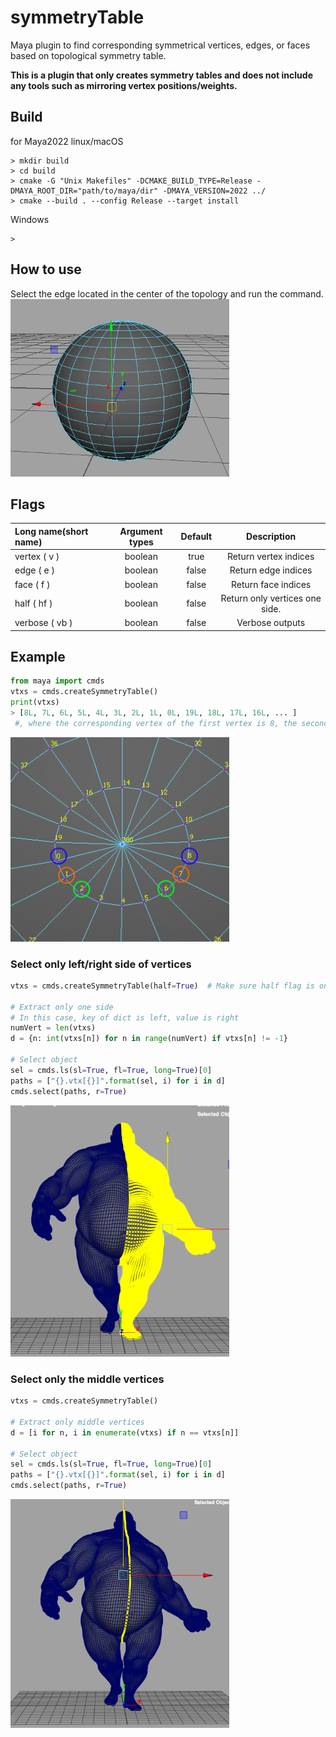 # symmetryTable

Maya plugin to find corresponding symmetrical vertices, edges, or faces based on topological symmetry table.

**This is a plugin that only creates symmetry tables and does not include any tools such as mirroring vertex positions/weights.**

## Build
for Maya2022 linux/macOS

```
> mkdir build
> cd build
> cmake -G "Unix Makefiles" -DCMAKE_BUILD_TYPE=Release -DMAYA_ROOT_DIR="path/to/maya/dir" -DMAYA_VERSION=2022 ../
> cmake --build . --config Release --target install
```

Windows
```
>
```

## How to use
Select the edge located in the center of the topology and run the command.
<img src="./img/middleEdge.png" width="350">

## Flags
| Long name(short name) | Argument types | Default | Description |
|:---------|:--------------:|:-------:|:----------:|
|vertex ( v )|boolean|true|Return vertex indices|
|edge ( e )|boolean|false|Return edge indices|
|face ( f )|boolean|false|Return face indices|
|half ( hf )|boolean|false|Return only vertices one side.|
|verbose ( vb )|boolean|false|Verbose outputs|

## Example
```python
from maya import cmds
vtxs = cmds.createSymmetryTable()
print(vtxs)
> [8L, 7L, 6L, 5L, 4L, 3L, 2L, 1L, 0L, 19L, 18L, 17L, 16L, ... ]
 #, where the corresponding vertex of the first vertex is 8, the second vertex is 7, the third is 6, and so on...

```
<img src="./img/vtxPairs.png" width="350">

### Select only left/right side of vertices
```python
vtxs = cmds.createSymmetryTable(half=True)  # Make sure half flag is on

# Extract only one side
# In this case, key of dict is left, value is right
numVert = len(vtxs)
d = {n: int(vtxs[n]) for n in range(numVert) if vtxs[n] != -1}

# Select object
sel = cmds.ls(sl=True, fl=True, long=True)[0]
paths = ["{}.vtx[{}]".format(sel, i) for i in d]
cmds.select(paths, r=True)
```
<img src="./img/halfVerts.png" width="350">

### Select only the middle vertices
```python
vtxs = cmds.createSymmetryTable()

# Extract only middle vertices
d = [i for n, i in enumerate(vtxs) if n == vtxs[n]]

# Select object
sel = cmds.ls(sl=True, fl=True, long=True)[0]
paths = ["{}.vtx[{}]".format(sel, i) for i in d]
cmds.select(paths, r=True)
```
<img src="./img/middleVerts.png" width="350">